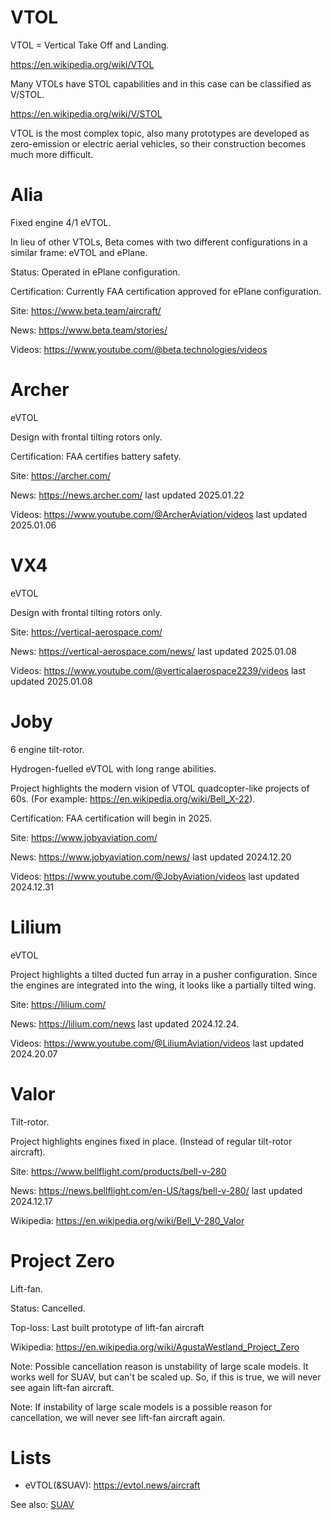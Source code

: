 VTOL
====

VTOL = Vertical Take Off and Landing.

https://en.wikipedia.org/wiki/VTOL

Many VTOLs have STOL capabilities and in this case can be classified as V/STOL.

https://en.wikipedia.org/wiki/V/STOL

VTOL is the most complex topic, also many prototypes are developed as zero-emission or electric aerial vehicles,
so their construction becomes much more difficult.


# Alia

Fixed engine 4/1 eVTOL.

In lieu of other VTOLs, Beta comes with two different configurations in a similar frame: eVTOL and ePlane.

Status: Operated in ePlane configuration.

Certification: Currently FAA certification approved for ePlane configuration.

Site: https://www.beta.team/aircraft/

News: https://www.beta.team/stories/

Videos: https://www.youtube.com/@beta.technologies/videos



# Archer

eVTOL

Design with frontal tilting rotors only.

Certification: FAA certifies battery safety.

Site: https://archer.com/

News: https://news.archer.com/ last updated 2025.01.22

Videos: https://www.youtube.com/@ArcherAviation/videos last updated 2025.01.06



# VX4

eVTOL

Design with frontal tilting rotors only.

Site: https://vertical-aerospace.com/

News: https://vertical-aerospace.com/news/ last updated 2025.01.08

Videos: https://www.youtube.com/@verticalaerospace2239/videos last updated 2025.01.08



# Joby

6 engine tilt-rotor.

Hydrogen-fuelled eVTOL with long range abilities.

Project highlights the modern vision of VTOL quadcopter-like projects of 60s. (For example: https://en.wikipedia.org/wiki/Bell_X-22).

Certification: FAA certification will begin in 2025.

Site: https://www.jobyaviation.com/

News: https://www.jobyaviation.com/news/ last updated 2024.12.20

Videos: https://www.youtube.com/@JobyAviation/videos last updated 2024.12.31



# Lilium

eVTOL

Project highlights a tilted ducted fun array in a pusher configuration.
Since the engines are integrated into the wing, it looks like a partially tilted wing.

Site: https://lilium.com/

News: https://lilium.com/news last updated 2024.12.24.

Videos: https://www.youtube.com/@LiliumAviation/videos last updated 2024.20.07



# Valor

Tilt-rotor.

Project highlights engines fixed in place. (Instead of regular tilt-rotor aircraft).

Site: https://www.bellflight.com/products/bell-v-280

News: https://news.bellflight.com/en-US/tags/bell-v-280/ last updated 2024.12.17

Wikipedia: https://en.wikipedia.org/wiki/Bell_V-280_Valor



# Project Zero

Lift-fan.

Status: Cancelled.

Top-loss: Last built prototype of lift-fan aircraft

Wikipedia: https://en.wikipedia.org/wiki/AgustaWestland_Project_Zero

Note: Possible cancellation reason is unstability of large scale models.
It works well for SUAV, but can't be scaled up.
So, if this is true, we will never see again lift-fan aircraft.

Note: If instability of large scale models is a possible reason for cancellation, we will never see lift-fan aircraft again.



# Lists

- eVTOL(&SUAV): https://evtol.news/aircraft

See also: [SUAV](SUAV.VTOL.md)



